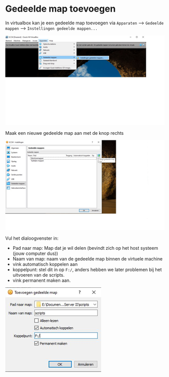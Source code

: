 # Gedeelde map toevoegen

In virtualbox kan je een gedeelde map toevoegen via `Apparaten` --> `Gedeelde mappen` --> `Instellingen gedeelde mappen...`

![gedeelde map](../images/gedeeldemap.jpg)

Maak een nieuwe gedeelde map aan met de knop rechts

![gedeelde map](../images/gedeeldemap1.jpg)

Vul het dialoogvenster in:

- Pad naar map: Map dat je wil delen (bevindt zich op het host systeem (jouw computer dus))
- Naam van map: naam van de gedeelde map binnen de virtuele machine
- vink automatisch koppelen aan
- koppelpunt: stel dit in op `F:/`, anders hebben we later problemen bij het uitvoeren van de scripts.
- vink permanent maken aan.

![gedeelde map](../images/gedeeldemap2.jpg)